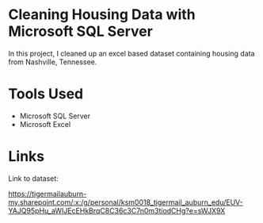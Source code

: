 # Cleaning Housing Data with Microsoft SQL Server

In this project, I cleaned up an excel based dataset containing housing data from Nashville, Tennessee. 

# Tools Used

* Microsoft SQL Server
* Microsoft Excel

# Links

Link to dataset:

https://tigermailauburn-my.sharepoint.com/:x:/g/personal/ksm0018_tigermail_auburn_edu/EUV-YAJQ95pHu_aWIJEcEHkBrqC8C36c3C7n0m3tiodCHg?e=sWJX9X
